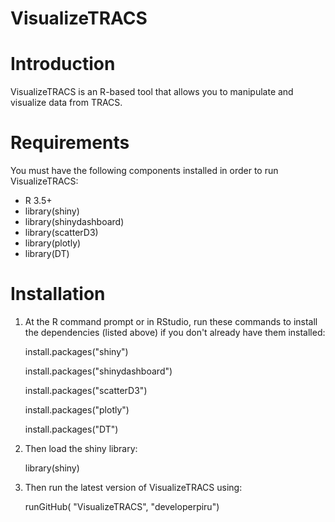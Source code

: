 # VisualizeTRACS

# Introduction
VisualizeTRACS is an R-based tool that allows you to manipulate and visualize data from TRACS. 

# Requirements
You must have the following components installed in order to run VisualizeTRACS:
- R 3.5+	
- library(shiny)
- library(shinydashboard)
- library(scatterD3)
- library(plotly)
- library(DT)

# Installation
1. At the R command prompt or in RStudio, run these commands to install the dependencies (listed above) if you don't already have them installed:

	install.packages("shiny")

	install.packages("shinydashboard")

	install.packages("scatterD3")

	install.packages("plotly")

	install.packages("DT")


2. Then load the shiny library:

	library(shiny)

3. Then run the latest version of VisualizeTRACS using:

	runGitHub( "VisualizeTRACS", "developerpiru")
